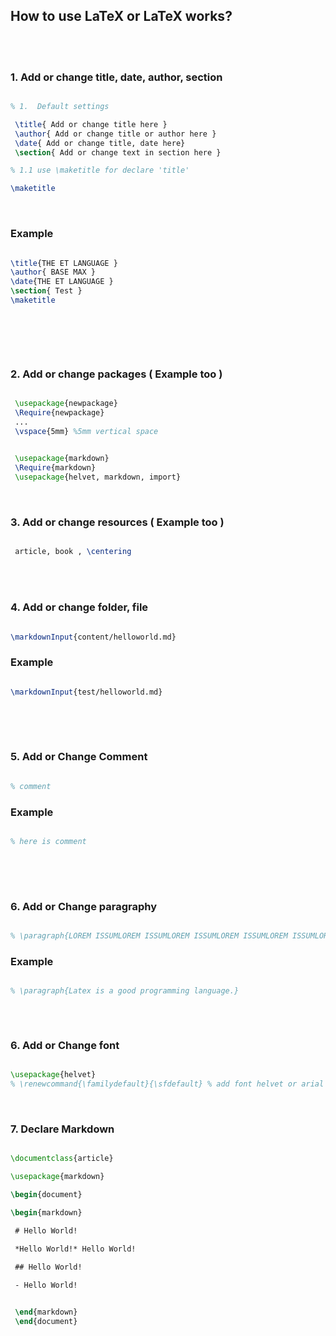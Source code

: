 ## How to use LaTeX or LaTeX works?

<br>
<br>

### 1. Add or change title, date, author, section  

```latex

% 1.  Default settings

 \title{ Add or change title here }
 \author{ Add or change title or author here }
 \date{ Add or change title, date here}
 \section{ Add or change text in section here }

% 1.1 use \maketitle for declare 'title'

\maketitle 

```

<br>

### Example

```latex

\title{THE ET LANGUAGE }
\author{ BASE MAX }
\date{THE ET LANGUAGE }
\section{ Test }
\maketitle 

 
```

<br>
<br>


### 2. Add or change packages ( Example too )

```latex

 \usepackage{newpackage}
 \Require{newpackage}
 ...
 \vspace{5mm} %5mm vertical space

```

```latex
 
 \usepackage{markdown}
 \Require{markdown}
 \usepackage{helvet, markdown, import}

```

<br>

### 3. Add or change resources ( Example too )

```latex

 article, book , \centering


```

<br>
<br>


### 4. Add or change folder, file 

```latex

\markdownInput{content/helloworld.md}

```

### Example

```latex

\markdownInput{test/helloworld.md}
 
```

<br>
<br>


### 5. Add or Change Comment


```latex

% comment  

```

### Example

```latex

% here is comment
 
```


<br>
<br>

### 6. Add or Change paragraphy 

```latex

% \paragraph{LOREM ISSUMLOREM ISSUMLOREM ISSUMLOREM ISSUMLOREM ISSUMLOREM ISSUMLOREM ISSUMLOREM ISSUM.}

```

### Example

```latex

% \paragraph{Latex is a good programming language.}
 
```

<br>

### 6. Add or Change font 

```latex

\usepackage{helvet}
% \renewcommand{\familydefault}{\sfdefault} % add font helvet or arial 

```

<br>

### 7. Declare Markdown 

```latex

\documentclass{article}

\usepackage{markdown}

\begin{document}

\begin{markdown}

 # Hello World!

 *Hello World!* Hello World! 

 ## Hello World!
 
 - Hello World!


 \end{markdown}
 \end{document}


```

